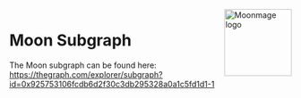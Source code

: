 <img src="https://github.com/MoonmageFarms/Moonmage-Brand-Assets/blob/main/MOON/moon-128x128.png" alt="Moonmage logo" align="right" width="120" />

# Moon Subgraph

The Moon subgraph can be found here:
https://thegraph.com/explorer/subgraph?id=0x925753106fcdb6d2f30c3db295328a0a1c5fd1d1-1
